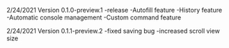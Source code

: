 2/24/2021
Version 0.1.0-preview.1
-release
-Autofill feature
-History feature
-Automatic console management
-Custom command feature

2/24/2021
Version 0.1.1-preview.2
-fixed saving bug
-increased scroll view size